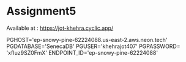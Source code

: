 # Assignment5
Available at : https://jot-khehra.cyclic.app/

PGHOST='ep-snowy-pine-62224088.us-east-2.aws.neon.tech'
PGDATABASE='SenecaDB'
PGUSER='khehrajot407'
PGPASSWORD= 'xfIuz9SZ0FmX'
ENDPOINT_ID='ep-snowy-pine-62224088'

